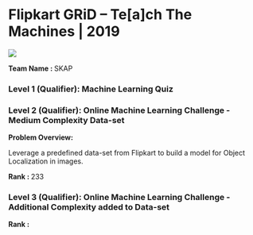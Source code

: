 # Flipkart GRiD – Te[a]ch The Machines | 2019

<img src="https://github.com/HeliosX7/Flipkart-GRiD-2019/tree/master/images/grid_logo.PNG">

<b>Team Name : </b>SKAP

### Level 1 (Qualifier): Machine Learning Quiz 


### Level 2 (Qualifier): Online Machine Learning Challenge - Medium Complexity Data-set
<b>Problem Overview:</b> 

Leverage a predefined data-set from Flipkart to build a model for Object Localization in images. 

<b>Rank : </b>233

### Level 3 (Qualifier): Online Machine Learning Challenge - Additional Complexity added to Data-set

<b>Rank : </b>







